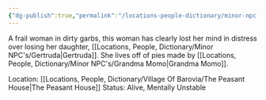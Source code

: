 ```yaml
---
{"dg-publish":true,"permalink":"/locations-people-dictionary/minor-npc-s/mary/","tags":["NPC"]}
---
```


A frail woman in dirty garbs, this woman has clearly lost her mind in distress over losing her daughter, [[Locations, People, Dictionary/Minor NPC's/Gertruda\|Gertruda]].  She lives off of pies made by [[Locations, People, Dictionary/Minor NPC's/Grandma Momo\|Grandma Momo]].

Location: [[Locations, People, Dictionary/Village Of Barovia/The Peasant House\|The Peasant House]]
Status: Alive, Mentally Unstable
